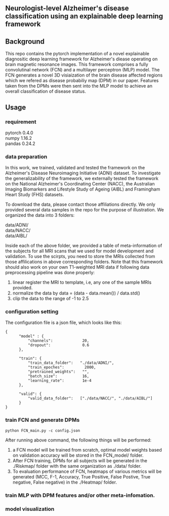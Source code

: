 ## Neurologist-level Alzheimer's disease classification using an explainable deep learning framework

## Background
This repo contains the pytorch implementation of a novel explainable diagnositic deep learning framework for Alzheimer's diease operating on brain magnetic resonance images. This framework comprises a fully convolutinal network (FCN) and a multilayer perceptron (MLP) model. The FCN generates a novel 3D visiaization of the brain disease affected regions which we refered as disease probabiliy map (DPM) in our paper. Features taken from the DPMs were then sent into the MLP model to achieve an overall classification of disease status. 

## Usage
### requirement
pytorch 0.4.0 \
numpy   1.16.2 \
pandas  0.24.2 

### data preparation 
In this work, we trained, validated and tested the framework on the Alzheimer's Disease Neuroimaging Initiative (ADNI) dataset. To investigate the generalizability of the framework, we externally tested the framework on the National Alzheimer's Coordinating Center (NACC), the Australian Imaging Biomarkers and Lifestyle Study of Ageing (AIBL) and Framingham Heart Study (FHS) datasets.

To download the data, please contact those affiliations directly. We only provided several data samples in the repo for the purpose of illustration. We organized the data into 3 folders:

data/ADNI/ \
data/NACC/ \
data/AIBL/ 

Inside each of the above folder, we provided a table of meta-information of the subjects for all MRI scans that we used for model development and validation. To use the scirpts, you need to store the MRIs collected from those affilications in above corresponding folders. Note that this framework should also work on your own T1-weighted MRI data if following data preprocessing pipeline was done properly:

1. linear register the MRI to template, i.e, any one of the sample MRIs provided.
2. normalize the data by data = (data - data.mean()) / data.std()
3. clip the data to the range of -1 to 2.5

### configuration setting
The configuration file is a json file, which looks like this:

    {
          "model" : {
              "channels":             20,
              "dropout":              0.6
          },

          "train": {
              "train_data_folder":   "./data/ADNI/",   
              "train_epoches":         2000,             
              "pretrained_weights":   "",             
              "batch_size":           16,             
              "learning_rate":        1e-4
          },

          "valid": {
              "valid_data_folder":   ["./data/NACC/", "./data/AIBL/"]
          }
    }

### train FCN and generate DPMs
    python FCN_main.py -c config.json 
After running above command, the following things will be performed:
1. a FCN model will be trained from scratch, optimal model weights based on validation accuracy will be stored in the FCN_model/ folder.  
2. After FCN training, DPMs for all subjects will be generated in the ./Riskmap/ folder with the same organization as ./data/ folder.
3. To evaluation performance of FCN, heatmaps of various metrics will be generated (MCC, F-1, Accuracy, True Positive, False Postive, True negative, False negative) in the ./Heatmap/ folder.

### train MLP with DPM features and/or other meta-infomation. 


### model visualization



